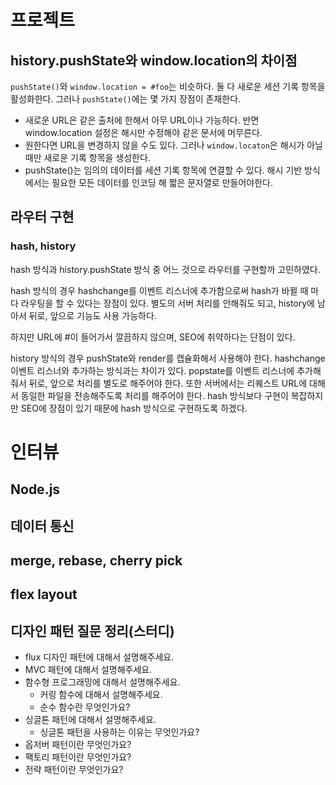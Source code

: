 # 프로젝트

## history.pushState와 window.location의 차이점

`pushState()`와 `window.location = #foo`는 비슷하다. 둘 다 새로운 세션 기록 항목을 활성화한다.
그러나 `pushState()`에는 몇 가지 장점이 존재한다.

- 새로운 URL은 같은 출처에 한해서 아무 URL이나 가능하다. 반면 window.location 설정은 해시만 수정해야 같은 문서에 머무른다.
- 원한다면 URL을 변경하지 않을 수도 있다. 그러나 `window.locaton`은 해시가 아닐 때만 새로운 기록 항목을 생성한다.
- pushState()는 임의의 데이터를 세션 기록 항목에 연결할 수 있다. 해시 기반 방식에서는 필요한 모든 데이터를 인코딩 해 짧은 문자열로 만들어야한다.

## 라우터 구현

### hash, history

hash 방식과 history.pushState 방식 중 어느 것으로 라우터를 구현할까 고민하였다.

hash 방식의 경우 hashchange를 이벤트 리스너에 추가함으로써 hash가 바뀔 때 마다 라우팅을 할 수 있다는 장점이 있다.
별도의 서버 처리를 안해줘도 되고, history에 남아서 뒤로, 앞으로 기능도 사용 가능하다.

하지만 URL에 #이 들어가서 깔끔하지 않으며, SEO에 취약하다는 단점이 있다.

history 방식의 경우 pushState와 render를 캡슐화해서 사용해야 한다. hashchange 이벤트 리스너와 추가하는 방식과는 차이가 있다.
popstate를 이벤트 리스너에 추가해줘서 뒤로, 앞으로 처리를 별도로 해주어야 한다. 또한 서버에서는 리퀘스트 URL에 대해서 동일한 파일을 전송해주도록 처리를 해주어야 한다.
hash 방식보다 구현이 복잡하지만 SEO에 장점이 있기 때문에 hash 방식으로 구현하도록 하겠다.

# 인터뷰

## Node.js

## 데이터 통신

## merge, rebase, cherry pick

## flex layout

## 디자인 패턴 질문 정리(스터디)

- flux 디자인 패턴에 대해서 설명해주세요.
- MVC 패턴에 대해서 설명해주세요.
- 함수형 프로그래밍에 대해서 설명해주세요.
  - 커링 함수에 대해서 설명해주세요.
  - 순수 함수란 무엇인가요?
- 싱글톤 패턴에 대해서 설명해주세요.
  - 싱글톤 패턴을 사용하는 이유는 무엇인가요?
- 옵저버 패턴이란 무엇인가요?
- 팩토리 패턴이란 무엇인가요?
- 전략 패턴이란 무엇인가요?
